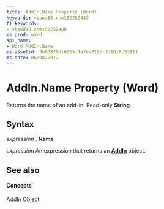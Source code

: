 ```yaml
---
title: AddIn.Name Property (Word)
keywords: vbawd10.chm159252480
f1_keywords:
- vbawd10.chm159252480
ms.prod: word
api_name:
- Word.AddIn.Name
ms.assetid: 3b60879d-6615-1a7e-2193-331018c53811
ms.date: 06/08/2017
---
```



# AddIn.Name Property (Word)

Returns the name of an add-in. Read-only  **String** .


## Syntax

 _expression_ . **Name**

 _expression_ An expression that returns an **[AddIn](Word.AddIn.md)** object.


## See also


#### Concepts


[AddIn Object](Word.AddIn.md)

